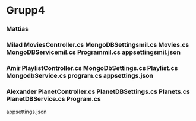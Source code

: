 # Grupp4

### Mattias

### Milad MoviesController.cs MongoDBSettingsmil.cs Movies.cs MongoDBServicemil.cs Programmil.cs appsettingsmil.json

### Amir PlaylistController.cs MongoDbSettings.cs Playlist.cs MongodbService.cs program.cs appsettings.json

### Alexander PlanetController.cs PlanetDBSettings.cs Planets.cs PlanetDBService.cs Program.cs
appsettings.json 
